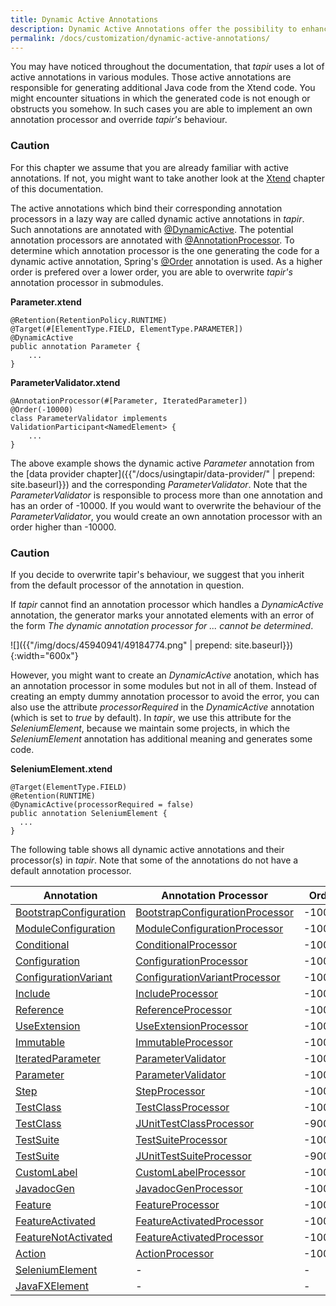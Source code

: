 ```yaml
---
title: Dynamic Active Annotations
description: Dynamic Active Annotations offer the possibility to enhance the validator and code generator.
permalink: /docs/customization/dynamic-active-annotations/
---
```


You may have noticed throughout the documentation, that <i>tapir</i> uses a lot
of active annotations in various modules. Those active annotations are
responsible for generating additional Java code from the Xtend code. You
might encounter situations in which the generated code is not enough or
obstructs you somehow. In such cases you are able to implement an own
annotation processor and override <i>tapir's</i> behaviour.

<div class="panel panel-warning">
  <div class="panel-heading">
    <h3 class="panel-title"><span class="fa fa-warning"></span> Caution</h3>
  </div>
  <div class="panel-body">
  For this chapter we assume that you are already familiar with active
  annotations. If not, you might want to take another look at the
  <a href="{{"/docs/usingtapir/xtend/" | prepend: site.baseurl}}">Xtend</a> chapter of this documentation.
  </div>
</div>

The active annotations which bind their corresponding annotation
processors in a lazy way are called dynamic active annotations in <i>tapir</i>.
Such annotations are annotated with
[@DynamicActive](https://www.javadoc.io/page/de.bmiag.tapir/tapir/latest/de/bmiag/tapir/annotationprocessing/annotation/DynamicActive.html).
The potential annotation processors are annotated with
[@AnnotationProcessor](https://www.javadoc.io/page/de.bmiag.tapir/tapir/latest/de/bmiag/tapir/annotationprocessing/annotation/AnnotationProcessor.html).
To determine which annotation processor is the one generating the code
for a dynamic active annotation, Spring's
[@Order](https://docs.spring.io/spring/docs/current/javadoc-api/org/springframework/core/annotation/Order.html)
annotation is used. As a higher order is prefered over a lower order,
you are able to overwrite <i>tapir's</i> annotation processor in submodules.

**Parameter.xtend**

``` xtend
@Retention(RetentionPolicy.RUNTIME)
@Target(#[ElementType.FIELD, ElementType.PARAMETER])
@DynamicActive
public annotation Parameter {
    ...
}
```

**ParameterValidator.xtend**

``` xtend
@AnnotationProcessor(#[Parameter, IteratedParameter])
@Order(-10000)
class ParameterValidator implements ValidationParticipant<NamedElement> {
    ...
}
```

The above example shows the dynamic active *Parameter* annotation from the [data provider chapter]({{"/docs/usingtapir/data-provider/" | prepend: site.baseurl}}) and the corresponding *ParameterValidator*. Note that the *ParameterValidator* is responsible to process more than one annotation and has an order of -10000. If you would want to overwrite the behaviour of the *ParameterValidator*, you would create an own annotation processor with an order higher than -10000.

<div class="panel panel-warning">
  <div class="panel-heading">
    <h3 class="panel-title"><span class="fa fa-warning"></span> Caution</h3>
  </div>
  <div class="panel-body">
    If you decide to overwrite tapir's behaviour, we suggest that you inherit from the default processor of the annotation in question.
  </div>
</div>

If <i>tapir</i> cannot find an annotation processor which handles a *DynamicActive* annotation, the generator marks your annotated elements with an error of the form *The dynamic annotation processor for ... cannot be determined*.

![]({{"/img/docs/45940941/49184774.png" | prepend: site.baseurl}}){:width="600x"}

However, you might want to create an *DynamicActive* anotation, which
has an annotation processor in some modules but not in all of them.
Instead of creating an empty dummy annotation processor to avoid the
error, you can also use the attribute *processorRequired* in the
*DynamicActive* annotation (which is set to *true* by default). In
<i>tapir</i>, we use this attribute for the *SeleniumElement*, because we
maintain some projects, in which the *SeleniumElement* annotation has
additional meaning and generates some code.

**SeleniumElement.xtend**

``` xtend
@Target(ElementType.FIELD)
@Retention(RUNTIME)
@DynamicActive(processorRequired = false)
public annotation SeleniumElement {
  ...
}
```

The following table shows all dynamic active annotations and their
processor(s) in <i>tapir</i>. Note that some of the annotations do not have a
default annotation processor.

| Annotation | Annotation Processor | Order |
|---|---|---|
| [BootstrapConfiguration](https://www.javadoc.io/page/de.bmiag.tapir/tapir/latest/de/bmiag/tapir/bootstrap/annotation/BootstrapConfiguration.html) | [BootstrapConfigurationProcessor](https://www.javadoc.io/page/de.bmiag.tapir/tapir/latest/de/bmiag/tapir/bootstrap/annotation/BootstrapConfigurationProcessor.html) | -10000 |
| [ModuleConfiguration](https://www.javadoc.io/page/de.bmiag.tapir/tapir/latest/de/bmiag/tapir/bootstrap/annotation/ModuleConfiguration.html) | [ModuleConfigurationProcessor](https://www.javadoc.io/page/de.bmiag.tapir/tapir/latest/de/bmiag/tapir/bootstrap/annotation/ModuleConfigurationProcessor.html) | -10000 |
| [Conditional](https://www.javadoc.io/page/de.bmiag.tapir/tapir/latest/de/bmiag/tapir/conditional/annotations/Conditional.html) | [ConditionalProcessor](https://www.javadoc.io/page/de.bmiag.tapir/tapir/latest/de/bmiag/tapir/conditional/annotations/ConditionalProcessor.html) | -10000 |
| [Configuration](https://www.javadoc.io/page/de.bmiag.tapir/tapir/latest/de/bmiag/tapir/configuration/annotation/configuration/Configuration.html) | [ConfigurationProcessor](https://www.javadoc.io/page/de.bmiag.tapir/tapir/latest/de/bmiag/tapir/configuration/annotation/configuration/ConfigurationProcessor.html) | -10000 |
| [ConfigurationVariant](https://www.javadoc.io/page/de.bmiag.tapir/tapir/latest/de/bmiag/tapir/configuration/annotation/variant/ConfigurationVariant.html) | [ConfigurationVariantProcessor](https://www.javadoc.io/page/de.bmiag.tapir/tapir/latest/de/bmiag/tapir/configuration/annotation/variant/ConfigurationVariantProcessor.html) | -10000 |
| [Include](https://www.javadoc.io/page/de.bmiag.tapir/tapir/latest/de/bmiag/tapir/core/annotation/include/Include.html) | [IncludeProcessor](https://www.javadoc.io/page/de.bmiag.tapir/tapir/latest/de/bmiag/tapir/core/annotation/include/IncludeProcessor.html) | -10000 |
| [Reference](https://www.javadoc.io/page/de.bmiag.tapir/tapir/latest/de/bmiag/tapir/core/annotation/reference/Reference.html) | [ReferenceProcessor](https://www.javadoc.io/page/de.bmiag.tapir/tapir/latest/de/bmiag/tapir/core/annotation/reference/ReferenceProcessor.html) | -10000 |
| [UseExtension](https://www.javadoc.io/page/de.bmiag.tapir/tapir/latest/de/bmiag/tapir/core/annotation/useextension/UseExtension.html) | [UseExtensionProcessor](https://www.javadoc.io/page/de.bmiag.tapir/tapir/latest/de/bmiag/tapir/core/annotation/useextension/UseExtensionProcessor.html) | -10000 |
| [Immutable](https://www.javadoc.io/page/de.bmiag.tapir/tapir/latest/de/bmiag/tapir/data/Immutable.html) | [ImmutableProcessor](https://www.javadoc.io/page/de.bmiag.tapir/tapir/latest/de/bmiag/tapir/data/ImmutableProcessor.html) | -10000 |
| [IteratedParameter](https://www.javadoc.io/page/de.bmiag.tapir/tapir/latest/de/bmiag/tapir/execution/annotations/parameter/IteratedParameter.html) | [ParameterValidator](https://www.javadoc.io/page/de.bmiag.tapir/tapir/latest/de/bmiag/tapir/execution/annotations/parameter/ParameterValidator.html) | -10000 |
| [Parameter](https://www.javadoc.io/page/de.bmiag.tapir/tapir/latest/de/bmiag/tapir/execution/annotations/parameter/Parameter.html) | [ParameterValidator](https://www.javadoc.io/page/de.bmiag.tapir/tapir/latest/de/bmiag/tapir/execution/annotations/parameter/ParameterValidator.html) | -10000 |
| [Step](https://www.javadoc.io/page/de.bmiag.tapir/tapir/latest/de/bmiag/tapir/execution/annotations/step/Step.html) | [StepProcessor](https://www.javadoc.io/page/de.bmiag.tapir/tapir/latest/de/bmiag/tapir/execution/annotations/step/StepProcessor.html) | -10000 |
| [TestClass](https://www.javadoc.io/page/de.bmiag.tapir/tapir/latest/de/bmiag/tapir/execution/annotations/testclass/TestClass.html) | [TestClassProcessor](https://www.javadoc.io/page/de.bmiag.tapir/tapir/latest/de/bmiag/tapir/execution/annotations/testclass/TestClassProcessor.html) | -10000 |
| [TestClass](https://www.javadoc.io/page/de.bmiag.tapir/tapir/latest/de/bmiag/tapir/execution/annotations/testclass/TestClass.html) | [JUnitTestClassProcessor](https://www.javadoc.io/page/de.bmiag.tapir/tapir/latest/de/bmiag/tapir/junit/annotations/testclass/JUnitTestClassProcessor.html) | -9000 |
| [TestSuite](https://www.javadoc.io/page/de.bmiag.tapir/tapir/latest/de/bmiag/tapir/execution/annotations/suite/TestSuite.html) | [TestSuiteProcessor](https://www.javadoc.io/page/de.bmiag.tapir/tapir/latest/de/bmiag/tapir/execution/annotations/suite/TestSuiteProcessor.html) | -10000 |
| [TestSuite](https://www.javadoc.io/page/de.bmiag.tapir/tapir/latest/de/bmiag/tapir/execution/annotations/suite/TestSuite.html) | [JUnitTestSuiteProcessor](https://www.javadoc.io/page/de.bmiag.tapir/tapir/latest/de/bmiag/tapir/junit/annotations/suite/JUnitTestSuiteProcessor.html) | -9000 |
| [CustomLabel](https://www.javadoc.io/page/de.bmiag.tapir/tapir/latest/de/bmiag/tapir/core/annotation/label/CustomLabel.html) | [CustomLabelProcessor](https://www.javadoc.io/page/de.bmiag.tapir/tapir/latest/de/bmiag/tapir/core/annotation/label/CustomLabelProcessor.html) | -10000 |
| [JavadocGen](https://www.javadoc.io/page/de.bmiag.tapir/tapir/latest/de/bmiag/tapir/annotations/documentation/JavadocGen.html) | [JavadocGenProcessor](https://www.javadoc.io/page/de.bmiag.tapir/tapir/latest/de/bmiag/tapir/annotations/documentation/JavadocGenProcessor.html) |  -10000 |
| [Feature](https://www.javadoc.io/page/de.bmiag.tapir/tapir/latest/de/bmiag/tapir/variant/annotation/feature/Feature.html) | [FeatureProcessor](https://www.javadoc.io/page/de.bmiag.tapir/tapir/latest/de/bmiag/tapir/variant/annotation/feature/FeatureProcessor.html) | -10000 |
| [FeatureActivated](https://www.javadoc.io/page/de.bmiag.tapir/tapir/latest/de/bmiag/tapir/variant/annotation/feature/FeatureActivated.html) | [FeatureActivatedProcessor](https://www.javadoc.io/page/de.bmiag.tapir/tapir/latest/de/bmiag/tapir/variant/annotation/feature/FeatureActivatedProcessor.html) | -10000 |
| [FeatureNotActivated](https://www.javadoc.io/page/de.bmiag.tapir/tapir/latest/de/bmiag/tapir/variant/annotation/feature/FeatureNotActivated.html) | [FeatureActivatedProcessor](https://www.javadoc.io/page/de.bmiag.tapir/tapir/latest/de/bmiag/tapir/variant/annotation/feature/FeatureActivatedProcessor.html) | -10000 |
| [Action](https://www.javadoc.io/page/de.bmiag.tapir/tapir/latest/de/bmiag/tapir/util/action/Action.html) | [ActionProcessor](https://www.javadoc.io/page/de.bmiag.tapir/tapir/latest/de/bmiag/tapir/util/action/ActionProcessor.html) | -10000 |
| [SeleniumElement](https://www.javadoc.io/page/de.bmiag.tapir/tapir/latest/de/bmiag/tapir/selenium/annotation/SeleniumElement.html) | - | - |
| [JavaFXElement](https://www.javadoc.io/page/de.bmiag.tapir/tapir/latest/de/bmiag/tapir/javafx/annotation/JavaFXElement.html) | - | - |
